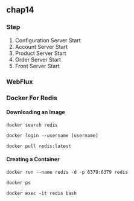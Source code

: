 ## chap14

### Step
1. Configuration Server Start
2. Account Server Start
3. Product Server Start
4. Order Server Start
5. Front Server Start

### WebFlux

### Docker For Redis

#### Downloading an Image

```
docker search redis

docker login --username [username]

docker pull redis:latest
```

#### Creating a Container

```
docker run --name redis -d -p 6379:6379 redis

docker ps

docker exec -it redis bash

```
